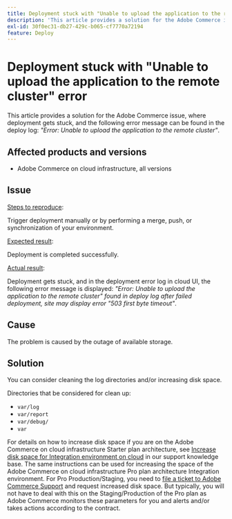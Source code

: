 ```yaml
---
title: Deployment stuck with "Unable to upload the application to the remote cluster" error
description: 'This article provides a solution for the Adobe Commerce issue, where deployment gets stuck, and the following error message can be found in the deploy log: *"Error: Unable to upload the application to the remote cluster"*.'
exl-id: 30f0ec31-db27-429c-b065-cf7770a72194
feature: Deploy
---
```

# Deployment stuck with "Unable to upload the application to the remote cluster" error

This article provides a solution for the Adobe Commerce issue, where deployment gets stuck, and the following error message can be found in the deploy log: *"Error: Unable to upload the application to the remote cluster"*.

## Affected products and versions

* Adobe Commerce on cloud infrastructure, all versions

## Issue

<u>Steps to reproduce</u>:

Trigger deployment manually or by performing a merge, push, or synchronization of your environment.

<u>Expected result</u>:

Deployment is completed successfully.

<u>Actual result</u>:

Deployment gets stuck, and in the deployment error log in cloud UI, the following error message is displayed: *"Error: Unable to upload the application to the remote cluster" found in deploy log after failed deployment, site may display error "503 first byte timeout"*.

## Cause

The problem is caused by the outage of available storage.

## Solution

You can consider cleaning the log directories and/or increasing disk space.

Directories that be considered for clean up:

* `var/log`
* `var/report`
* `var/debug/`
* `var`

For details on how to increase disk space if you are on the Adobe Commerce on cloud infrastructure Starter plan architecture, see [Increase disk space for Integration environment on cloud](/help/how-to/general/increase-disk-space-for-integration-environment-on-cloud.md) in our support knowledge base. The same instructions can be used for increasing the space of the Adobe Commerce on cloud infrastructure Pro plan architecture Integration environment. For Pro Production/Staging, you need to [file a ticket to Adobe Commerce Support](/help/help-center-guide/help-center/magento-help-center-user-guide.md#submit-ticket-Submit-a-support-ticket) and request increased disk space. But typically, you will not have to deal with this on the Staging/Production of the Pro plan as Adobe Commerce monitors these parameters for you and alerts and/or takes actions according to the contract.
